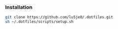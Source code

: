 ### Installation
```sh
git clone https://github.com/lu5je0/.dotfiles.git
sh ~/.dotfiles/scripts/setup.sh
```
